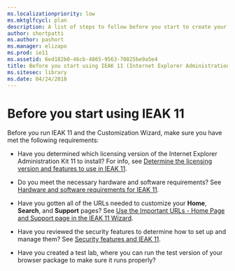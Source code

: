 ```yaml
---
ms.localizationpriority: low
ms.mktglfcycl: plan
description: A list of steps to follow before you start to create your custom browser installation packages.
author: shortpatti
ms.author: pashort
ms.manager: elizapo
ms.prod: ie11
ms.assetid: 6ed182b0-46cb-4865-9563-70825be9a5e4
title: Before you start using IEAK 11 (Internet Explorer Administration Kit 11 for IT Pros)
ms.sitesec: library
ms.date: 04/24/2018
---
```



# Before you start using IEAK 11

Before you run IEAK 11 and the Customization Wizard, make sure you have met the following requirements:

- Have you determined which licensing version of the Internet Explorer Administration Kit 11 to install? For info, see [Determine the licensing version and features to use in IEAK 11](licensing-version-and-features-ieak11.md).

-   Do you meet the necessary hardware and software requirements? See [Hardware and software requirements for IEAK 11](hardware-and-software-reqs-ieak11.md).

-   Have you gotten all of the URLs needed to customize your **Home**, **Search**, and **Support** pages? See [Use the Important URLs - Home Page and Support page in the IEAK 11 Wizard](important-urls-home-page-and-support-ieak11-wizard.md).

-   Have you reviewed the security features to determine how to set up and manage them? See [Security features and IEAK 11](security-and-ieak11.md).

-   Have you created a test lab, where you can run the test version of your browser package to make sure it runs properly?

 

 





